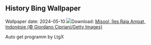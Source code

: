 ## History Bing Wallpaper
Wallpaper date: 2024-05-10
![](https://www.bing.com/th?id=OHR.MisoolRajaAmpat_FR-FR9641192055_UHD.jpg&w=1000)Download: [Misool, îles Raja Ampat, Indonésie (© Giordano Cipriani/Getty Images)](https://www.bing.com/th?id=OHR.MisoolRajaAmpat_FR-FR9641192055_UHD.jpg)

Auto get programm by LtgX
